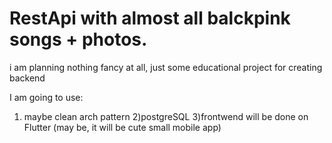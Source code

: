 # RestApi with almost all balckpink songs + photos. 
 i am planning nothing fancy at all, just some educational project for creating backend
 
 I am going to use: 
 1) maybe clean arch pattern 
 2)postgreSQL
 3)frontwend will be done on Flutter (may be, it will be cute small mobile app)
